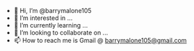 - 👋 Hi, I’m @barrymalone105
- 👀 I’m interested in ...
- 🌱 I’m currently learning ...
- 💞️ I’m looking to collaborate on ...
- 📫 How to reach me is Gmail @ barrymalone105@gmail.com

<!---
barrymalone105/barrymalone105 is a ✨ special ✨ repository because its `README.md` (this file) appears on your GitHub profile.
You can click the Preview link to take a look at your changes.
--->
